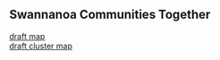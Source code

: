 ## Swannanoa Communities Together

<a href = "maps/helene_map.html"> draft map</a>    
<a href = "maps/helene_cluster_map.html"> draft cluster map</a>



